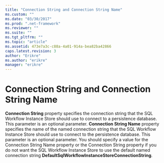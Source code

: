 ```yaml
---
title: "Connection String and Connection String Name"
ms.custom: ""
ms.date: "03/30/2017"
ms.prod: ".net-framework"
ms.reviewer: ""
ms.suite: ""
ms.tgt_pltfrm: ""
ms.topic: "article"
ms.assetid: 473e7a3c-c88a-4a01-914a-bea82ba42866
caps.latest.revision: 3
author: "Erikre"
ms.author: "erikre"
manager: "erikre"
---
```

# Connection String and Connection String Name
**Connection String** property specifies the connection string that the SQL Workflow Instance Store should use to connect to a persistence database. This parameter is an optional parameter. **Connection String Name** property specifies the name of the named connection string that the SQL Workflow Instance Store should use to connect to the persistence database. This parameter is an optional parameter. You should specify a value for the Connection String Name property or the Connection String property if you do not want the SQL Workflow Instance Store to use the default named connection string **DefaultSqlWorkflowInstanceStoreConnectionString**.

